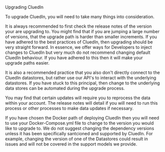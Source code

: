 Upgrading CluedIn

To upgrade CluedIn, you will need to take many things into consideration. 

It is always recommended to first check the release notes of the version your are upgrading to. You might find that if you are jumping a large number of versions, that the upgrade path is harder than smaller increments. If you have adhered to the best practices of CluedIn, then upgrading should be very straight forward. In essence, we offer ways for Developers to inject changes to CluedIn but very much do not recommend changing default CluedIn behaviour. If you have adhered to this then it will make your upgrade paths easier. 

It is also a recommended practice that you also don't directly connect to the CluedIn datastores, but rather use our API's to interact with the underlying datastores. If you have stuck to this principal, then change to the underlying data stores can be automated during the upgrade process. 

You may find that certain updates will require you to reprocess the data within your account. The release notes will detail if you will need to run this process or other processes to make data updates if necessary. 

If you have chosen the Docker path of deploying CluedIn then you will need to use your Docker-Compose.yml file to change to the version you would like to upgrade to. We do not suggest changing the dependency versions unless it has been specifically santcioned and supported by CluedIn. For example, changing the version of one of the Datastores could result in issues and will not be covered in the support models we provide. 